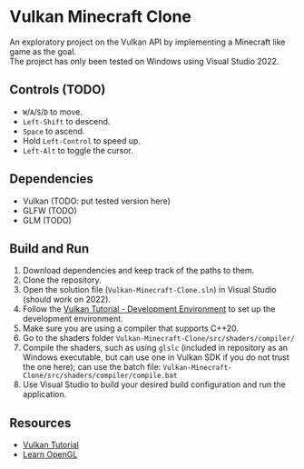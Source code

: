 # Vulkan Minecraft Clone
An exploratory project on the Vulkan API by implementing a Minecraft like game as the goal.<br>
The project has only been tested on Windows using Visual Studio 2022.

## Controls (TODO)
- `W`/`A`/`S`/`D` to move.
- `Left-Shift` to descend.
- `Space` to ascend.
- Hold `Left-Control` to speed up.
- `Left-Alt` to toggle the cursor.

## Dependencies
- Vulkan (TODO: put tested version here)
- GLFW (TODO)
- GLM (TODO)

## Build and Run
1. Download dependencies and keep track of the paths to them.
2. Clone the repository.
3. Open the solution file (`Vulkan-Minecraft-Clone.sln`) in Visual Studio (should work on 2022).
4. Follow the [Vulkan Tutorial - Development Environment](https://vulkan-tutorial.com/Development_environment) to set up the development environment.
5. Make sure you are using a compiler that supports C++20.
6. Go to the shaders folder `Vulkan-Minecraft-Clone/src/shaders/compiler/`
7. Compile the shaders, such as using `glslc` (included in repository as an Windows executable, but can use one in Vulkan SDK if you do not trust the one here); can use the batch file: `Vulkan-Minecraft-Clone/src/shaders/compiler/compile.bat`
8. Use Visual Studio to build your desired build configuration and run the application.

## Resources
- [Vulkan Tutorial](https://vulkan-tutorial.com/)
- [Learn OpenGL](https://learnopengl.com/)
